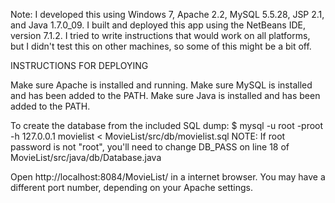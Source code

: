 Note: I developed this using Windows 7, Apache 2.2, MySQL 5.5.28, JSP 2.1,
 and Java 1.7.0_09. I built and deployed this app using the NetBeans IDE,
 version 7.1.2. I tried to write instructions that would work on all platforms,
 but I didn't test this on other machines, so some of this might be a bit off.

INSTRUCTIONS FOR DEPLOYING

Make sure Apache is installed and running.
Make sure MySQL is installed and has been added to the PATH. 
Make sure Java is installed and has been added to the PATH.

To create the database from the included SQL dump:
$ mysql -u root -proot -h 127.0.0.1 movielist < MovieList/src/db/movielist.sql
NOTE: If root password is not "root", you'll need to change DB_PASS on line 18
of MovieList/src/java/db/Database.java

Open http://localhost:8084/MovieList/ in a internet browser. You may have a
different port number, depending on your Apache settings.

